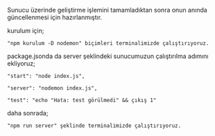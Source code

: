 Sunucu üzerinde geliştirme işlemini tamamladıktan sonra onun anında güncellenmesi için hazırlanmıştır.

kurulum için;

	"npm kurulum -D nodemon" biçimleri terminalimizde çalıştırıyoruz.


package.jsonda da server şeklindeki sunucumuzun çalıştırılma adımını ekliyoruz;


	"start": "node index.js", 

	"server": "nodemon index.js", 

	"test": "echo "Hata: test görülmedi" && çıkış 1"


daha sonrada;

	"npm run server" şeklinde terminalimizde çalıştırıyoruz.
